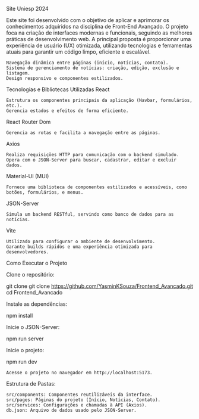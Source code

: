 Site Uniesp 2024

Este site foi desenvolvido com o objetivo de aplicar e aprimorar os conhecimentos adquiridos na disciplina de Front-End Avançado. 
O projeto foca na criação de interfaces modernas e funcionais, seguindo as melhores práticas de desenvolvimento web. 
A principal proposta é proporcionar uma experiência de usuário (UX) otimizada, utilizando tecnologias e ferramentas atuais para garantir um código limpo, eficiente e escalável.

    Navegação dinâmica entre páginas (início, notícias, contato).
    Sistema de gerenciamento de notícias: criação, edição, exclusão e listagem.
    Design responsivo e componentes estilizados.

Tecnologias e Bibliotecas Utilizadas
React

    Estrutura os componentes principais da aplicação (Navbar, formulários, etc.).
    Gerencia estados e efeitos de forma eficiente.

React Router Dom

    Gerencia as rotas e facilita a navegação entre as páginas.

Axios

    Realiza requisições HTTP para comunicação com o backend simulado.
    Opera com o JSON-Server para buscar, cadastrar, editar e excluir dados.

Material-UI (MUI)

    Fornece uma biblioteca de componentes estilizados e acessíveis, como botões, formulários, e menus.

JSON-Server

    Simula um backend RESTful, servindo como banco de dados para as notícias.

Vite

    Utilizado para configurar o ambiente de desenvolvimento.
    Garante builds rápidos e uma experiência otimizada para desenvolvedores.

Como Executar o Projeto

Clone o repositório:

git clone git clone https://github.com/YasminKSouza/Frontend_Avancado.git
cd Frontend_Avancado

Instale as dependências:

npm install

Inicie o JSON-Server:

npm run server

Inicie o projeto:

npm run dev

    Acesse o projeto no navegador em http://localhost:5173.

Estrutura de Pastas:

    src/components: Componentes reutilizáveis da interface.
    src/pages: Páginas do projeto (Início, Notícias, Contato).
    src/services: Configurações e chamadas à API (Axios).
    db.json: Arquivo de dados usado pelo JSON-Server.
